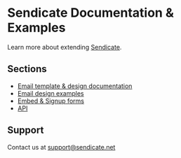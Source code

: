 # Sendicate Documentation & Examples

Learn more about extending [Sendicate](http://www.sendicate.net).

## Sections

* [Email template & design documentation](/Sendicate/sendicate-docs/tree/master/design-docs)
* [Email design examples](/Sendicate/sendicate-docs/tree/master/design-docs/design-examples)
* [Embed & Signup forms](/Sendicate/sendicate-docs/tree/master/embed-signup-forms)
* [API](/Sendicate/sendicate-docs/tree/master/api)

## Support

Contact us at support@sendicate.net